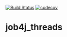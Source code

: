 [![Build Status](https://travis-ci.org/npabllla/job4j_threads.svg?branch=master)](https://travis-ci.org/npabllla/job4j_threads)
[![codecov](https://codecov.io/gh/npabllla/job4j_threads/branch/master/graph/badge.svg?token=9IRYAFM33A)](https://codecov.io/gh/npabllla/job4j_threads)
# job4j_threads
